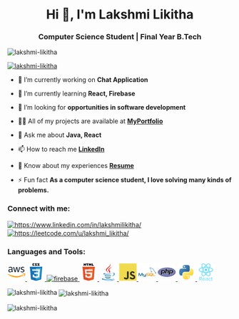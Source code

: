 <h1 align="center">Hi 👋, I'm Lakshmi Likitha</h1>
<h3 align="center">Computer Science Student | Final Year B.Tech</h3>

<p align="left"> <img src="https://komarev.com/ghpvc/?username=lakshmi-likitha&label=Profile%20views&color=0e75b6&style=flat" alt="lakshmi-likitha" /> </p>

<p align="left"> <a href="https://github.com/ryo-ma/github-profile-trophy"><img src="https://github-profile-trophy.vercel.app/?username=lakshmi-likitha" alt="lakshmi-likitha" /></a> </p>

- 🔭 I’m currently working on **Chat Application**

- 🌱 I’m currently learning **React, Firebase**

- 🤝 I’m looking for  **opportunities in software development**

- 👨‍💻 All of my projects are available at <a href = "https://lakshmi-likitha.github.io/MyPortfolio/" > **MyPortfolio** </a>

- 💬 Ask me about **Java, React**

- 📫 How to reach me <a href = "https://www.linkedin.com/in/lakshmilikitha/ ">**LinkedIn**</a>

- 📄 Know about my experiences <a href="https://drive.google.com/file/d/1TTBSUHjYu7ka3TMUACliybQFT1CS4Qr1/view ">**Resume**</a>

- ⚡ Fun fact **As a computer science student, I love solving many kinds of problems.**

<h3 align="left">Connect with me:</h3>
<p align="left">
<a href="https://linkedin.com/in/https://www.linkedin.com/in/lakshmilikitha/" target="blank"><img align="center" src="https://raw.githubusercontent.com/rahuldkjain/github-profile-readme-generator/master/src/images/icons/Social/linked-in-alt.svg" alt="https://www.linkedin.com/in/lakshmilikitha/" height="30" width="40" /></a>
<a href="https://www.leetcode.com/https://leetcode.com/u/lakshmi_likitha/" target="blank"><img align="center" src="https://raw.githubusercontent.com/rahuldkjain/github-profile-readme-generator/master/src/images/icons/Social/leet-code.svg" alt="https://leetcode.com/u/lakshmi_likitha/" height="30" width="40" /></a>
</p>

<h3 align="left">Languages and Tools:</h3>
<p align="left"> <a href="https://aws.amazon.com" target="_blank" rel="noreferrer"> <img src="https://raw.githubusercontent.com/devicons/devicon/master/icons/amazonwebservices/amazonwebservices-original-wordmark.svg" alt="aws" width="40" height="40"/> </a> <a href="https://www.w3schools.com/css/" target="_blank" rel="noreferrer"> <img src="https://raw.githubusercontent.com/devicons/devicon/master/icons/css3/css3-original-wordmark.svg" alt="css3" width="40" height="40"/> </a> <a href="https://firebase.google.com/" target="_blank" rel="noreferrer"> <img src="https://www.vectorlogo.zone/logos/firebase/firebase-icon.svg" alt="firebase" width="40" height="40"/> </a> <a href="https://www.w3.org/html/" target="_blank" rel="noreferrer"> <img src="https://raw.githubusercontent.com/devicons/devicon/master/icons/html5/html5-original-wordmark.svg" alt="html5" width="40" height="40"/> </a> <a href="https://www.java.com" target="_blank" rel="noreferrer"> <img src="https://raw.githubusercontent.com/devicons/devicon/master/icons/java/java-original.svg" alt="java" width="40" height="40"/> </a> <a href="https://developer.mozilla.org/en-US/docs/Web/JavaScript" target="_blank" rel="noreferrer"> <img src="https://raw.githubusercontent.com/devicons/devicon/master/icons/javascript/javascript-original.svg" alt="javascript" width="40" height="40"/> </a> <a href="https://www.mysql.com/" target="_blank" rel="noreferrer"> <img src="https://raw.githubusercontent.com/devicons/devicon/master/icons/mysql/mysql-original-wordmark.svg" alt="mysql" width="40" height="40"/> </a> <a href="https://www.php.net" target="_blank" rel="noreferrer"> <img src="https://raw.githubusercontent.com/devicons/devicon/master/icons/php/php-original.svg" alt="php" width="40" height="40"/> </a> <a href="https://www.python.org" target="_blank" rel="noreferrer"> <img src="https://raw.githubusercontent.com/devicons/devicon/master/icons/python/python-original.svg" alt="python" width="40" height="40"/> </a> <a href="https://reactjs.org/" target="_blank" rel="noreferrer"> <img src="https://raw.githubusercontent.com/devicons/devicon/master/icons/react/react-original-wordmark.svg" alt="react" width="40" height="40"/> </a> </p>

<p><img align="left" src="https://github-readme-stats.vercel.app/api/top-langs?username=lakshmi-likitha&show_icons=true&locale=en&layout=compact" alt="lakshmi-likitha" /></p>

<p>&nbsp;<img align="center" src="https://github-readme-stats.vercel.app/api?username=lakshmi-likitha&show_icons=true&locale=en" alt="lakshmi-likitha" /></p>

<p><img align="center" src="https://github-readme-streak-stats.herokuapp.com/?user=lakshmi-likitha&" alt="lakshmi-likitha" /></p>
